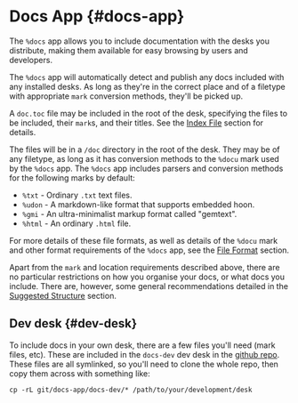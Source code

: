 # Docs App {#docs-app}

The `%docs` app allows you to include documentation with the desks you distribute, making them available for easy browsing by users and developers.

The `%docs` app will automatically detect and publish any docs included with any installed desks. As long as they're in the correct place and of a filetype with appropriate `mark` conversion methods, they'll be picked up.

A `doc.toc` file may be included in the root of the desk, specifying the files to be included, their `mark`s, and their titles. See the [Index File](index-file.md) section for details.

The files will be in a `/doc` directory in the root of the desk. They may be of any filetype, as long as it has conversion methods to the `%docu` mark used by the `%docs` app. The `%docs` app includes parsers and conversion methods for the following marks by default:

- `%txt` - Ordinary `.txt` text files.
- `%udon` - A markdown-like format that supports embedded hoon.
- `%gmi` - An ultra-minimalist markup format called "gemtext".
- `%html` - An ordinary `.html` file.

For more details of these file formats, as well as details of the `%docu` mark and other format requirements of the `%docs` app, see the [File Format](file-format.md) section.

Apart from the `mark` and location requirements described above, there are no particular restrictions on how you organise your docs, or what docs you include. There are, however, some general recommendations detailed in the [Suggested Structure](structure.md) section.

## Dev desk {#dev-desk}

To include docs in your own desk, there are a few files you'll need (mark files, etc). These are included in the `docs-dev` dev desk in the [github repo](https://github.com/tinnus-napbus/docs-app). These files are all symlinked, so you'll need to clone the whole repo, then copy them across with something like:

```
cp -rL git/docs-app/docs-dev/* /path/to/your/development/desk
```
